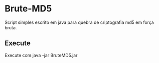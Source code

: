 # Brute-MD5

Script simples escrito em java para quebra de criptografia md5 em força bruta.

Execute
-------

Execute com java -jar BruteMD5.jar
